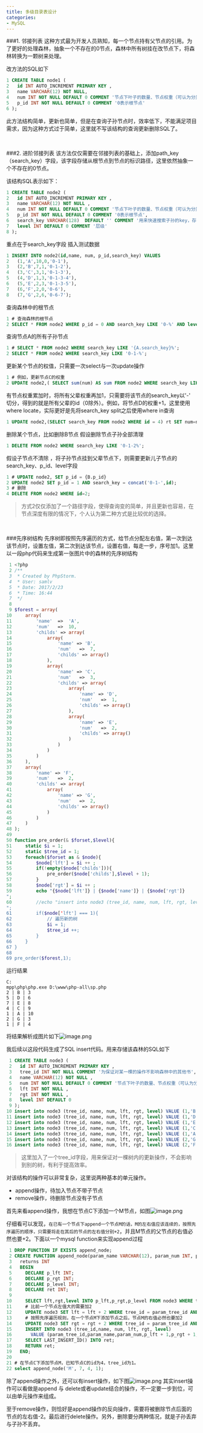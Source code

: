 ```yaml
---
title: 多级目录表设计
categories:
- MySQL
---
```

###1. 邻接列表
这种方式最为开发人员熟知，每一个节点持有父节点的引用。为了更好的处理森林，抽象一个不存在的0节点，森林中所有树挂在改节点下，将森林转换为一颗树来处理。

改方法的SQL如下
```sql
1 CREATE TABLE node1 (
2   id INT AUTO_INCREMENT PRIMARY KEY ,
3   name VARCHAR(12) NOT NULL,
4   num INT NOT NULL DEFAULT 0 COMMENT '节点下叶子的数量、节点权重（可认为分类下产品数量）',
5   p_id INT NOT NULL DEFAULT 0 COMMENT '0表示根节点'
6 );
```
 此方法结构简单，更新也简单，但是在查询子孙节点时，效率低下，不能满足项目需求，因为这种方式过于简单，这里就不写该结构的查询更新删除SQL了。

<br>

###2. 进阶邻接列表
该方法仅仅需要在邻接列表的基础上，添加path_key（search_key）字段，该字段存储从根节点到节点的标识路径，这里依然抽象一个不存在的0节点。

该结构SQL表示如下：
```sql
1 CREATE TABLE node2 (
2   id INT AUTO_INCREMENT PRIMARY KEY ,
3   name VARCHAR(12) NOT NULL ,
4   num INT NOT NULL DEFAULT 0 COMMENT '节点下叶子的数量、节点权重（可认为分类下产品数量）',
5   p_id INT NOT NULL DEFAULT 0 COMMENT '0表示根节点',
6   search_key VARCHAR(128)  DEFAULT '' COMMENT '用来快速搜索子孙的key，存储根节点到该节点的路径',
7   level INT DEFAULT 0 COMMENT '层级'
8 );
```
重点在于search_key字段
插入测试数据
```sql
1 INSERT INTO node2(id,name, num, p_id,search_key) VALUES
2   (1,'A',10,0,'0-1'),
3   (2,'B',7,1,'0-1-2'),
4   (3,'C',3,1,'0-1-3'),
5   (4,'D',1,3,'0-1-3-4'),
6   (5,'E',2,3,'0-1-3-5'),
7   (6,'F',2,0,'0-6'),
8   (7,'G',2,6,'0-6-7');
```
查询森林中的根节点
```sql
1 # 查询森林的根节点
2 SELECT * FROM node2 WHERE p_id = 0 AND search_key LIKE '0-%' AND level = 0;
```
查询节点A的所有子孙节点
```sql
1 # SELECT * FROM node2 WHERE search_key LIKE '{A.search_key}%';
2 SELECT * FROM node2 WHERE search_key LIKE '0-1-%';
```
更新某个节点的权值，只需要一次select与一次update操作
```sql
1 # 例如，更新节点C的权重
2 UPDATE node2,( SELECT sum(num) AS sum FROM node2 WHERE search_key LIKE '0-1-3-%') rt SET num = rt.sum WHERE id=3;
```
有节点权重累加时，将所有父辈权重再加1，只需要将该节点的search_key以'-' 切分，得到的就是所有父辈的id（0除外）。例如，将节点D的权重+1，这里使用where locate，实际更好是先将search_key split之后使用where in查询
```sql
1 UPDATE node2,(SELECT search_key FROM node2 WHERE id = 4) rt SET num=num+1 WHERE locate(id,rt.search_key);
```
删除某个节点，比如删除B节点
假设删除节点子孙全部清理
```sql
1 DELETE FROM node2 WHERE search_key LIKE '0-1-2%';
```
假设子节点不清除 ，将子孙节点挂到父辈节点下，则需要更新儿子节点的search_key、p_id、level字段
```sql
1 # UPDATE node2, SET p_id = {B.p_id}
2 UPDATE node2 SET p_id = 1 AND search_key = concat('0-1-',id);
3 # 删除
4 DELETE FROM node2 WHERE id=2;
```
>方式2仅仅添加了一个路径字段，使得查询变的简单，并且更新也容易，在节点深度有限的情况下，个人认为第二种方式是比较优的选择。

<br>

###先序树结构
先序树即按照先序遍历的方式，给节点分配左右值，第一次到达该节点时，设置左值，第二次到达该节点，设置右值，每走一步，序号加1。这里以一段php代码来生成第一张图片中的森林的先序树结构
```php
 1 <?php
 2 /**
 3  * Created by PhpStorm.
 4  * User: samlv
 5  * Date: 2017/2/23
 6  * Time: 16:44
 7  */
 8 
 9 $forest = array(
10     array(
11         'name'  =>  'A',
12         'num'   =>  10,
13         'childs' => array(
14             array(
15                 'name' => 'B',
16                 'num'   =>  7,
17                 'childs' => array()
18             ),
19             array(
20                 'name' => 'C',
21                 'num'   =>  3,
22                 'childs' => array(
23                     array(
24                         'name' => 'D',
25                         'num'   =>  1,
26                         'childs' => array()
27                     ),
28                     array(
29                         'name' => 'E',
30                         'num'   =>  2,
31                         'childs' => array()
32                     )
33                 )
34             )
35         )
36     ),
37     array(
38         'name' => 'F',
39         'num'   =>  2,
40         'childs' => array(
41             array(
42                 'name' => 'G',
43                 'num'   =>  2,
44                 'childs' => array()
45             )
46         )
47     )
48 );
49 
50 function pre_order(& $forset,$level){
51     static $i = 1;
52     static $tree_id = 1;
53     foreach($forset as & $node){
54         $node['lft'] = $i ++ ;
55         if(!empty($node['childs'])){
56             pre_order($node['childs'],$level + 1);
57         }
58         $node['rgt'] = $i ++ ;
59         echo "{$node['lft']} | {$node['name']} | {$node['rgt']} 
";
60         //echo "insert into node3 (tree_id, name, num, lft, rgt, level) VALUE ($tree_id,'{$node['name']}',{$node['num']},{$node['lft']},{$node['rgt']},$level); 
";
61         if($node['lft'] === 1){
62             // 遍历新的树
63             $i = 1;
64             $tree_id ++;
65         }
66     }
67 }
68 
69 pre_order($forest,1);
```
运行结果
```
C:
mpp\php\php.exe D:\www\php-all\sp.php
2 | B | 3 
5 | D | 6 
7 | E | 8 
4 | C | 9 
1 | A | 10 
2 | G | 3 
1 | F | 4 
```
将结果解析成图片如下![image.png](多级目录表设计.assets099d76b565e4d02ab352b45012e9e26.png)

我后续以这段代码生成了SQL insert代码。用来存储该森林的SQL如下
```sql
 1 CREATE TABLE node3 (
 2   id INT AUTO_INCREMENT PRIMARY KEY ,
 3   tree_id INT NOT NULL COMMENT '为保证对某一棵的操作不影响森林中的其他书',
 4   name VARCHAR(12) NOT NULL ,
 5   num INT NOT NULL DEFAULT 0 COMMENT '节点下叶子的数量、节点权重（可认为分类下产品数量）',
 6   lft INT NOT NULL ,
 7   rgt INT NOT NULL ,
 8   level INT DEFAULT 0
 9 );
10 insert into node3 (tree_id, name, num, lft, rgt, level) VALUE (1,'B',7,2,3,2);
11 insert into node3 (tree_id, name, num, lft, rgt, level) VALUE (1,'D',1,5,6,3);
12 insert into node3 (tree_id, name, num, lft, rgt, level) VALUE (1,'E',2,7,8,3);
13 insert into node3 (tree_id, name, num, lft, rgt, level) VALUE (1,'C',3,4,9,2);
14 insert into node3 (tree_id, name, num, lft, rgt, level) VALUE (1,'A',10,1,10,1);
15 insert into node3 (tree_id, name, num, lft, rgt, level) VALUE (2,'G',2,2,3,2);
16 insert into node3 (tree_id, name, num, lft, rgt, level) VALUE (2,'F',2,1,4,1);
```
>这里加入了一个tree_id字段，用来保证对一棵树内的更新操作，不会影响到别的树，有利于提高效率。

对该结构的操作可以非常复杂，这里说两种基本的单元操作。
- append操作，待加入节点不带子节点
- remove操作，待删除节点没有子节点

首先来看append操作，我想在节点C下添加一个M节点，如图![image.png](多级目录表设计.assets\8ba7b782a3674bad838cd44730a339d0.png)

仔细看可以发现，`在已有一个节点下append一个节点M的话，M的左右值应该连续的，按照先序遍历的顺序，只需要将走在其后的节点的左右值分别+2`，并且M节点的父节点的右值必然也要+2。下面以一个mysql function来实现append过程
```sql
 1 DROP FUNCTION IF EXISTS append_node;
 2 CREATE FUNCTION append_node(param_name VARCHAR(12), param_num INT, param_p_id INT, param_tree_id INT)
 3   returns INT
 4   BEGIN
 5     DECLARE p_lft INT;
 6     DECLARE p_rgt INT;
 7     DECLARE p_level INT;
 8     DECLARE ret INT;
 9 
10     SELECT lft,rgt,level INTO p_lft,p_rgt,p_level FROM node3 WHERE tree_id = param_tree_id AND id=param_p_id ;
11     # 比前一个节点左值大的需要加2
12     UPDATE node3 SET lft = lft + 2 WHERE tree_id = param_tree_id AND lft > p_lft;
13     # 按照先序遍历规则，在一个节点M下添加节点之后，节点M的右值必然也要加2
14     UPDATE node3 SET rgt = rgt + 2 WHERE tree_id = param_tree_id AND rgt >= p_rgt;
15     INSERT INTO node3 (tree_id,name, num, lft, rgt, level)
16       VALUE (param_tree_id,param_name,param_num,p_lft + 1,p_rgt + 1,p_level + 1);
17     SELECT LAST_INSERT_ID() INTO ret;
18     RETURN ret;
19   END;
20 
21 # 在节点C下添加节点M，已知节点C的id为4，tree_id为1。
22 select append_node('M', 7, 4, 1);
```

除了append操作之外，还可以有insert操作，如下图![image.png](多级目录表设计.assets\51c4fd2ae295416590f4a58370373d49.png)
其实insert操作可以看做是append 与 delete或者update结合的操作，不一定要一步到位，可以由单元操作来组成。

至于remove操作，则恰好是append操作的反向操作，需要将被删除节点后面的节点的左右值-2。最后进行delete操作。另外，删除要分两种情况，就是子孙丢弃与子孙不丢弃。
